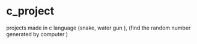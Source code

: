 # c_project
projects made in c language (snake, water gun ), (find the random number generated by computer )

